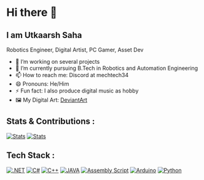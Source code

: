 # Hi there 👋
## I am Utkaarsh Saha
Robotics Engineer, Digital Artist, PC Gamer, Asset Dev

- 🔭 I’m working on several projects
- 🌱 I’m currently pursuing B.Tech in Robotics and Automation Engineering
- 📫 How to reach me: Discord at mechtech34 
- 😄 Pronouns: He/Him
- ⚡ Fun fact: I also produce digital music as hobby
- 🖼️ My Digital Art: [DeviantArt](https://deviantart.com/augustusdruzod)


## Stats & Contributions :
<a href="#"><img src="https://github-readme-stats.vercel.app/api/top-langs/?username=Kishou-Arima&theme=synthwave&show_icons=true&hide_border=true&layout=compact" alt="Stats"></a>
<a href="#"><img src="https://github-readme-streak-stats.herokuapp.com/?user=Kishou-Arima&theme=synthwave&hide_border=true" alt="Stats"></a>


## Tech Stack :
<a href="#"><img src="https://img.shields.io/badge/dotnet?style=for-the-badge&logo=dotnet" alt=".NET"></a>
<a href="#"><img src="https://img.shields.io/badge/csharp?style=for-the-badge&logo=csharp" alt="C#"></a>
<a href="#"><img src="https://img.shields.io/badge/cplusplus?style=for-the-badge&logo=c%2B%2B" alt="C++"></a>
<a href="#"><img src="https://img.shields.io/badge/java?style=for-the-badge&logo=java" alt="JAVA"></a>
<a href="#"><img src="https://img.shields.io/badge/assemblyscript?style=for-the-badge&logo=assemblyscript" alt="Assembly Script"></a>
<a href="#"><img src="https://img.shields.io/badge/arduino?style=for-the-badge&logo=arduino" alt="Arduino"></a>
<a href="#"><img src="https://img.shields.io/badge/python?style=for-the-badge&logo=python" alt="Python"></a>


